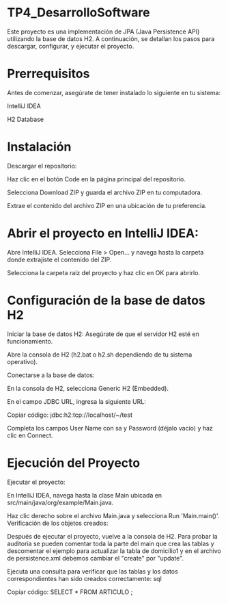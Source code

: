 # TP4_DesarrolloSoftware
Este proyecto es una implementación de JPA (Java Persistence API) utilizando la base de datos H2. A continuación, se detallan los pasos para descargar, configurar, y ejecutar el proyecto.

# Prerrequisitos

Antes de comenzar, asegúrate de tener instalado lo siguiente en tu sistema:

IntelliJ IDEA

H2 Database

# Instalación

Descargar el repositorio:

Haz clic en el botón Code en la página principal del repositorio.

Selecciona Download ZIP y guarda el archivo ZIP en tu computadora.

Extrae el contenido del archivo ZIP en una ubicación de tu preferencia.

# Abrir el proyecto en IntelliJ IDEA:

Abre IntelliJ IDEA.
Selecciona File > Open... y navega hasta la carpeta donde extrajiste el contenido del ZIP.

Selecciona la carpeta raíz del proyecto y haz clic en OK para abrirlo.

# Configuración de la base de datos H2

Iniciar la base de datos H2:
Asegúrate de que el servidor H2 esté en funcionamiento.

Abre la consola de H2 (h2.bat o h2.sh dependiendo de tu sistema operativo).

Conectarse a la base de datos:

En la consola de H2, selecciona Generic H2 (Embedded).

En el campo JDBC URL, ingresa la siguiente URL:

Copiar código:
jdbc:h2:tcp://localhost/~/test

Completa los campos User Name con sa y Password (déjalo vacío) y haz clic en Connect.

# Ejecución del Proyecto

Ejecutar el proyecto:

En IntelliJ IDEA, navega hasta la clase Main ubicada en src/main/java/org/example/Main.java.

Haz clic derecho sobre el archivo Main.java y selecciona Run 'Main.main()'.
Verificación de los objetos creados:

Después de ejecutar el proyecto, vuelve a la consola de H2.
Para probar la auditoría se pueden comentar toda la parte del main que crea las tablas y descomentar el ejemplo para actualizar la tabla de domicilio1 y en el archivo de persistence.xml debemos cambiar el "create" por "update".

Ejecuta una consulta para verificar que las tablas y los datos correspondientes han sido creados correctamente:
sql

Copiar código:
SELECT * FROM ARTICULO ;
